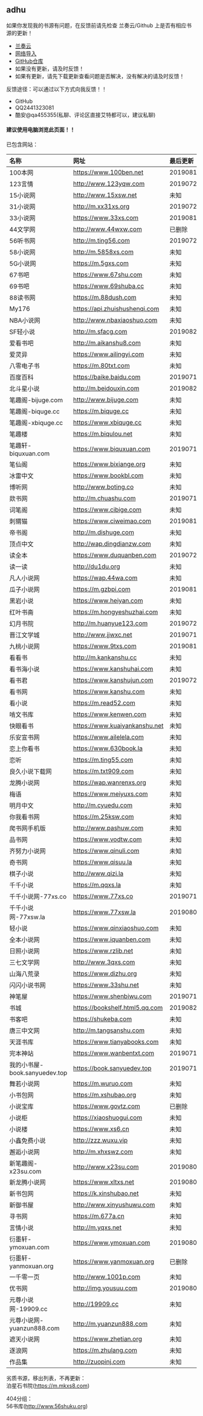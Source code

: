 ## adhu

如果你发现我的书源有问题，在反馈前请先检查 兰奏云/Github  上是否有相应书源的更新！

- [兰奏云](https://www.lanzous.com/b802936)
- [网络导入](https://github.com/adhu2018/001/raw/master/qa455355.txt)
- [GitHub仓库](https://github.com/adhu2018/001)
- 如果没有更新，请及时反馈！
- 如果有更新，请先下载更新查看问题是否解决，没有解决的请及时反馈！

反馈途径：可以通过以下方式向我反馈！！

- GitHub
- QQ2441323081
- 酷安@qa455355(私聊、评论区直接艾特都可以，建议私聊)


#### 建议使用电脑浏览此页面！！

已包含网站：

|名称|网址|最后更新|
|:-|:-|:-|
|100本网|https://www.100ben.net|201908171025|
|123言情|http://www.123yqw.com|201907200651|
|15小说网|http://www.15xsw.net|未知|
|31小说网|http://m.xx31xs.org|201907261600|
|33小说网|https://www.33xs.com|201908182029|
|44文学网|http://www.44wxw.com|已删除|
|56听书网|http://m.ting56.com|201907251709|
|58小说网|http://m.5858xs.com|未知|
|5G小说网|https://m.5gxs.com|未知|
|67书吧|https://www.67shu.com|未知|
|69书吧|https://www.69shuba.cc|未知|
|88读书网|https://m.88dush.com|未知|
|My176|https://api.zhuishushenqi.com|未知|
|NBA小说网|http://www.nbaxiaoshuo.com|未知|
|SF轻小说|http://m.sfacg.com|201908232148|
|爱看书吧|http://m.aikanshu8.com|未知|
|爱灵异|https://www.ailingyi.com|未知|
|八零电子书|https://m.80txt.com|未知|
|百度百科|https://baike.baidu.com|201907180732|
|北斗星小说|http://m.beidouxin.com|201908201951|
|笔趣阁-bijuge.com|http://www.bijuge.com|未知|
|笔趣阁-biquge.cc|https://m.biquge.cc|未知|
|笔趣阁-xbiquge.cc|https://www.xbiquge.cc|未知|
|笔趣楼|https://m.biqulou.net|未知|
|笔趣轩-biquxuan.com|https://www.biquxuan.com|201907121724|
|笔仙阁|https://www.bixiange.org|未知|
|冰雷中文|https://www.bookbl.com|未知|
|博听网|http://www.boting.co|未知|
|欻书网|http://m.chuashu.com|201907100600|
|词笔阁|https://www.cibige.com|未知|
|刺猬猫|https://www.ciweimao.com|201908121244|
|帝书阁|http://m.dishuge.com|未知|
|顶点中文|http://wap.dingdianzw.com|未知|
|读全本|https://www.duquanben.com|201907261620|
|读一读|http://du1du.org|未知|
|凡人小说网|https://wap.44wa.com|未知|
|瓜子小说网|https://m.gzbpi.com|201908192230|
|黑岩小说|https://www.heiyan.com|未知|
|红叶书斋|https://m.hongyeshuzhai.com|未知|
|幻月书院|http://m.huanyue123.com|201907261656|
|晋江文学城|http://www.jjwxc.net|201907100800|
|九桃小说网|https://www.9txs.com|201908180816|
|看看书|http://m.kankanshu.cc|未知|
|看书海小说|https://www.kanshuhai.com|未知|
|看书君|https://www.kanshujun.com|201907222053|
|看书网|https://www.kanshu.com|未知|
|看小说|https://m.read52.com|未知|
|啃文书库|https://www.kenwen.com|未知|
|快眼看书|https://www.kuaiyankanshu.net|未知|
|乐安宣书网|https://www.ailelela.com|未知|
|恋上你看书|https://www.630book.la|未知|
|恋听|https://m.ting55.com|未知|
|良久小说下载网|https://m.txt909.com|未知|
|龙腾小说网|https://wap.wanrenxs.org|未知|
|梅语|https://www.meiyuxs.com|未知|
|明月中文|http://m.cyuedu.com|未知|
|你我看书网|https://m.25ksw.com|未知|
|爬书网手机版|http://www.pashuw.com|未知|
|品书网|https://www.vodtw.com|未知|
|齐努力小说网|https://www.qinuli.com|未知|
|奇书网|https://www.qisuu.la|未知|
|棋子小说|http://www.qizi.la|未知|
|千千小说|https://m.qqxs.la|未知|
|千千小说网-77xs.co|https://www.77xs.co|201907100600|
|千千小说网-77xsw.la|https://www.77xsw.la|201908060903|
|轻小说|https://www.qinxiaoshuo.com|未知|
|全本小说网|https://www.iquanben.com|未知|
|日照小说网|https://www.rzlib.net|未知|
|三七文学网|http://www.3qxs.com|未知|
|山海八荒录|https://www.dizhu.org|未知|
|闪闪小说书网|https://www.33shu.net|未知|
|神笔屋|https://www.shenbiwu.com|201907120620|
|书城|https://bookshelf.html5.qq.com|201908241359|
|书客吧|https://shukeba.com|未知|
|唐三中文网|http://m.tangsanshu.com|未知|
|天涯书库|https://www.tianyabooks.com|未知|
|完本神站|https://www.wanbentxt.com|201907142122|
|我的小书屋-book.sanyuedev.top|https://book.sanyuedev.top|201907182158|
|舞若小说网|https://m.wuruo.com|未知|
|小书包网|https://m.xshubao.org|未知|
|小说宝库|https://www.govtz.com|已删除|
|小说柜|https://xiaoshuogui.com|未知|
|小说楼|https://www.xs6.cn|未知|
|小鑫免费小说|http://zzz.wuxu.vip|未知|
|邂逅小说网|http://m.xhxswz.com|未知|
|新笔趣阁-x23su.com|http://www.x23su.com|201908041328|
|新龙腾小说网|https://www.xltxs.net|201908091333|
|新书包网|https://k.xinshubao.net|未知|
|新御书屋|http://www.xinyushuwu.com|未知|
|寻书网|https://m.677a.cn|未知|
|言情小说|http://m.yqxs.net|未知|
|衍墨轩-ymoxuan.com|https://www.ymoxuan.com|201908091713|
|衍墨轩-yanmoxuan.org|https://www.yanmoxuan.org|已删除|
|一千零一页|http://www.1001p.com|未知|
|优书网|http://img.yousuu.com|201908021713|
|元尊小说网-19909.cc|http://19909.cc|未知|
|元尊小说网-yuanzun888.com|http://m.yuanzun888.com|未知|
|遮天小说网|https://www.zhetian.org|未知|
|逐浪网|https://m.zhulang.com|未知|
|作品集|http://zuopinj.com|未知|


劣质书源，移出列表，不再更新：  
泊星石书院(https://m.mkxs8.com)  

404分组：  
56书库(http://www.56shuku.org)